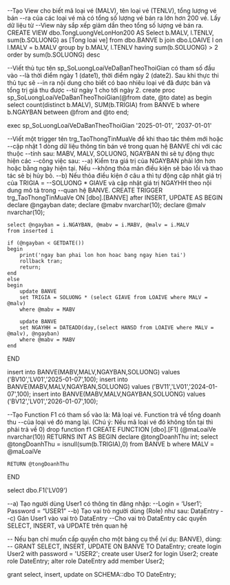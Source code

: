 --Tạo View cho biết mã loại vé (MALV), tên loại vé (TENLV), tổng lượng vé bán
--ra của các loại vé mà có tổng số lượng vé bán ra lớn hơn 200 vé. Lấy dữ liệu từ
--View này sắp xếp giảm dần theo tổng số lượng vé bán ra.
CREATE VIEW dbo.TongLuongVeLonHon200
AS
    Select  b.MALV, l.TENLV, sum(b.SOLUONG) as [Tong loai ve]
	from dbo.BANVE b
	join dbo.LOAIVE l on l.MALV = b.MALV
	group by  b.MALV, l.TENLV
	having sum(b.SOLUONG) > 2
	order by sum(b.SOLUONG) desc

--Viết thủ tục tên sp_SoLuongLoaiVeDaBanTheoThoiGian có tham số đầu vào
--là thời điểm ngày 1 (date1), thời điểm ngày 2 (date2). Sau khi thực thi thủ tục sẽ
--in ra nội dung cho biết có bao nhiêu loại vé đã được bán và tổng trị giá thu được
--từ ngày 1 cho tới ngày 2.
create proc sp_SoLuongLoaiVeDaBanTheoThoiGian(@from date, @to date)
as
begin
	select count(distinct b.MALV), SUM(b.TRIGIA)
	from BANVE b
	where b.NGAYBAN between @from and @to
end;

exec sp_SoLuongLoaiVeDaBanTheoThoiGian '2025-01-01', '2037-01-01'

--Viết một trigger tên trg_TaoThongTinMuaVe để khi thao tác thêm mới hoặc
--cập nhật 1 dòng dữ liệu thông tin bán vé trong quan hệ BANVE chỉ với các thuộc
--tính sau: MABV, MALV, SOLUONG, NGAYBAN thì sẽ tự động thực hiện các
--công việc sau:
--a) Kiểm tra giá trị của NGAYBAN phải lớn hơn hoặc bằng ngày hiện tại. Nếu
--không thỏa mãn điều kiện sẽ báo lỗi và thao tác sẽ bị hủy bỏ.
--b) Nếu thỏa điều kiện ở câu a thì tự động cập nhật giá trị của TRIGIA =
--SOLUONG * GIAVE và cập nhật giá trị NGAYHH theo nội dung mô tả trong
--quan hệ BANVE.
CREATE TRIGGER trg_TaoThongTinMuaVe
ON [dbo].[BANVE]
after INSERT, UPDATE
AS
BEGIN
    declare @ngayban date;
	declare @mabv nvarchar(10);
	declare @malv nvarchar(10);

	select @ngayban = i.NGAYBAN, @mabv = i.MABV, @malv = i.MALV
	from inserted i

	if (@ngayban < GETDATE())
	begin
		print('ngay ban phai lon hon hoac bang ngay hien tai')
		rollback tran;
		return;
	end
	else
	begin
		update BANVE
		set TRIGIA = SOLUONG * (select GIAVE from LOAIVE where MALV = @malv)
		where @mabv = MABV

		update BANVE
		set NGAYHH = DATEADD(day,(select HANSD from LOAIVE where MALV = @malv), @ngayban)
		where @mabv = MABV
	end
END

insert into BANVE(MABV,MALV,NGAYBAN,SOLUONG) values
('BV10','LV01','2025-01-07',100);
insert into BANVE(MABV,MALV,NGAYBAN,SOLUONG) values
('BV11','LV01','2024-01-07',100);
insert into BANVE(MABV,MALV,NGAYBAN,SOLUONG) values
('BV12','LV01','2026-01-07',100);

--Tạo Function F1 có tham số vào là: Mã loại vé. Function trả về tổng doanh thu
--của loại vé đó mang lại. (Chú ý: Nếu mã loại vé đó không tồn tại thì phải trả về 0)
drop function f1
CREATE FUNCTION [dbo].[F1] (@maLoaiVe nvarchar(10))
RETURNS INT
AS
BEGIN
	declare @tongDoanhThu int;
	select @tongDoanhThu = isnull(sum(b.TRIGIA),0)
	from BANVE b
	where MALV = @maLoaiVe

    RETURN @tongDoanhThu 
END

select dbo.F1('LV09')

--a) Tạo người dùng User1 có thông tin đăng nhập:
--Login = ‘User1’; Password = “USER1”
--b) Tạo vai trò người dùng (Role) như sau: DataEntry
--c) Gán User1 vào vai trò DataEntry
--Cho vai trò DataEntry các quyền SELECT, INSERT, và UPDATE trên quan hệ

-- Nếu bạn chỉ muốn cấp quyền cho một bảng cụ thể (ví dụ: BANVE), dùng:
-- GRANT SELECT, INSERT, UPDATE ON BANVE TO DataEntry;
create login User2 with password = 'USER2';
create user User2 for login User2;
create role DateEntry;
alter role DateEntry add member User2;

grant select, insert, update on SCHEMA::dbo TO DateEntry;
